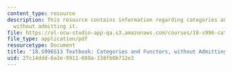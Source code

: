 ```yaml
---
content_type: resource
description: This resource contains information regarding categories and functors,
  without admitting it.
file: https://ol-ocw-studio-app-qa.s3.amazonaws.com/courses/18-s996-category-theory-for-scientists-spring-2013/27c14ddd6a3e9911888a138fb0b712e3_MIT18_S996S13_chapter3.pdf
file_type: application/pdf
resourcetype: Document
title: '18.S996S13 Textbook: Categories and Functors, without Admitting it'
uid: 27c14ddd-6a3e-9911-888a-138fb0b712e3
---
```

